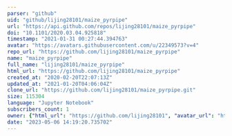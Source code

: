 ```yaml
---
parser: "github"
uid: "github/lijing28101/maize_pyrpipe"
url: "https://api.github.com/repos/lijing28101/maize_pyrpipe"
doi: "10.1101/2020.03.04.925818"
timestamp: "2021-01-31 00:27:44.394763"
avatar: "https://avatars.githubusercontent.com/u/22349573?v=4"
repo_url: "https://github.com/lijing28101/maize_pyrpipe"
name: "maize_pyrpipe"
full_name: "lijing28101/maize_pyrpipe"
html_url: "https://github.com/lijing28101/maize_pyrpipe"
created_at: "2020-02-20T22:07:13Z"
updated_at: "2021-01-20T04:06:04Z"
clone_url: "https://github.com/lijing28101/maize_pyrpipe.git"
size: 115304
language: "Jupyter Notebook"
subscribers_count: 1
owner: {"html_url": "https://github.com/lijing28101", "avatar_url": "https://avatars.githubusercontent.com/u/22349573?v=4", "login": "lijing28101", "type": "User"}
date: "2023-05-06 14:19:20.735702"
---
```

